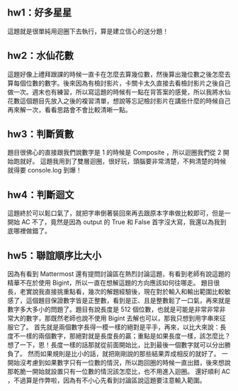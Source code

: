 ## hw1：好多星星
這題就是很單純用迴圈下去執行，算是建立信心的送分題！
## hw2：水仙花數
這題好像上禮拜跟課的時候一直卡在怎麼去算幾位數，然後算出幾位數之後怎麼去算每個位數的數字。後來因為有檢討影片，卡關卡太久直接去看檢討影片之後自己做一次。週末也有練習，所以寫這題的時候有一點在背答案的感覺，所以我將水仙花數這個題目先放入之後的複習清單，想說等忘記檢討影片在講些什麼的時候自己再來解一次，看看思路會不會比較清晰一點。
## hw3：判斷質數
題目很佛心的直接跟我們說數字是 1 的時候是 Composite ，所以迴圈我們從 2 開始跑就好。
這題我用到了雙層迴圈，很好玩，頭腦要非常清楚，不夠清楚的時候就得要 console.log 到爆！

## hw4：判斷迴文
這題終於可以鬆口氣了，就把字串倒著裝回來再去跟原本字串做比較即可，但是一開始 AC 不了，竟然是因為 output 的 True 和 False 首字沒大寫，我還以為我到底哪裡做錯了。

## hw5：聯誼順序比大小
因為有看到 Mattermost 還有提問討論區在熱烈討論這題，有看到老師有說這題的精華不在於使用 Bigint，所以一直在想解這題的方向應該如何往哪走。
題目很長，老實說我直接挑重點看，幾次的解題經驗後，現在對於輸入和輸出範圍比較敏感了，這個題目保證數字皆是正整數，看到是正、且是整數鬆了一口氣，再來就是數字多大多小的問題了。題目有說長度是 512 個位數，也就是可能是非常非常非常大的數字，那既然老師也說不使用 Bigint 去解也可以，那我只想到用字串來征服它了。
首先就是兩個數字長得一模一樣的絕對是平手，再來，以比大來說：長度不一樣的兩個數字，那絕對就是長度長的贏；重點是如果長度一樣，該怎麼比？想了一下，恩！長度一樣的話那就從前面開始比，比到最後一個數字就可以分出勝負了。
然而如果規則是比小的話，就把剛剛說的那些結果弄成相反的就好了。
一開始沒考慮到如果數字只有一位數的情況，所以跑回圈的時候一直出錯，後來想說那乾脆一開始就設置只有一位數的情況該怎麼比，也不用進入迴圈。
還好順利 AC ，不過算是作弊啦，因為有不小心先看到討論區說這題要注意輸入範圍。